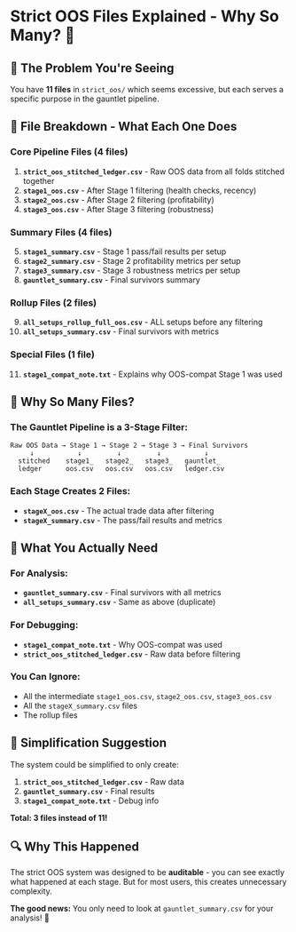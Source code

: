 # Strict OOS Files Explained - Why So Many? 🤔

## 🎯 **The Problem You're Seeing**
You have **11 files** in `strict_oos/` which seems excessive, but each serves a specific purpose in the gauntlet pipeline.

## 📁 **File Breakdown - What Each One Does**

### **Core Pipeline Files (4 files)**
1. **`strict_oos_stitched_ledger.csv`** - Raw OOS data from all folds stitched together
2. **`stage1_oos.csv`** - After Stage 1 filtering (health checks, recency)
3. **`stage2_oos.csv`** - After Stage 2 filtering (profitability)  
4. **`stage3_oos.csv`** - After Stage 3 filtering (robustness)

### **Summary Files (4 files)**
5. **`stage1_summary.csv`** - Stage 1 pass/fail results per setup
6. **`stage2_summary.csv`** - Stage 2 profitability metrics per setup
7. **`stage3_summary.csv`** - Stage 3 robustness metrics per setup
8. **`gauntlet_summary.csv`** - Final survivors summary

### **Rollup Files (2 files)**
9. **`all_setups_rollup_full_oos.csv`** - ALL setups before any filtering
10. **`all_setups_summary.csv`** - Final survivors with metrics

### **Special Files (1 file)**
11. **`stage1_compat_note.txt`** - Explains why OOS-compat Stage 1 was used

## 🔄 **Why So Many Files?**

### **The Gauntlet Pipeline is a 3-Stage Filter:**
```
Raw OOS Data → Stage 1 → Stage 2 → Stage 3 → Final Survivors
     ↓           ↓         ↓         ↓           ↓
  stitched    stage1_   stage2_   stage3_   gauntlet_
  ledger      oos.csv   oos.csv   oos.csv   ledger.csv
```

### **Each Stage Creates 2 Files:**
- **`stageX_oos.csv`** - The actual trade data after filtering
- **`stageX_summary.csv`** - The pass/fail results and metrics

## 🎯 **What You Actually Need**

### **For Analysis:**
- **`gauntlet_summary.csv`** - Final survivors with all metrics
- **`all_setups_summary.csv`** - Same as above (duplicate)

### **For Debugging:**
- **`stage1_compat_note.txt`** - Why OOS-compat was used
- **`strict_oos_stitched_ledger.csv`** - Raw data before filtering

### **You Can Ignore:**
- All the intermediate `stage1_oos.csv`, `stage2_oos.csv`, `stage3_oos.csv`
- All the `stageX_summary.csv` files
- The rollup files

## 🚀 **Simplification Suggestion**

The system could be simplified to only create:
1. **`strict_oos_stitched_ledger.csv`** - Raw data
2. **`gauntlet_summary.csv`** - Final results
3. **`stage1_compat_note.txt`** - Debug info

**Total: 3 files instead of 11!**

## 🔍 **Why This Happened**

The strict OOS system was designed to be **auditable** - you can see exactly what happened at each stage. But for most users, this creates unnecessary complexity.

**The good news:** You only need to look at `gauntlet_summary.csv` for your analysis! 🎯
